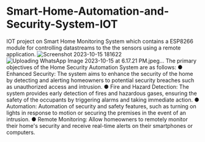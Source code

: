 # Smart-Home-Automation-and-Security-System-IOT
IOT project on Smart Home Monitoring System which contains a ESP8266 module for controlling datastreams to the the sensors using a remote application.
![Screenshot 2023-10-15 181622](https://github.com/Shivam-Verma1/Smart-Home-Automation-and-Security-System-IOT/assets/107926305/d8103ee3-ec78-4e7a-af1a-6cb82424a1c7)
![Uploading WhatsApp Image 2023-10-15 at 6.17.21 PM.jpeg…]()
The primary objectives of the Home Security Automation System are as
follows:
● Enhanced Security: The system aims to enhance the security of
the home by detecting and alerting homeowners to potential
security breaches such as unauthorized access and intrusion.
● Fire and Hazard Detection: The system provides early detection of
fires and hazardous gases, ensuring the safety of the occupants by
triggering alarms and taking immediate action.
● Automation: Automation of security and safety features, such as
turning on lights in response to motion or securing the premises in
the event of an intrusion.
● Remote Monitoring: Allow homeowners to remotely monitor their
home's security and receive real-time alerts on their smartphones
or computers.
